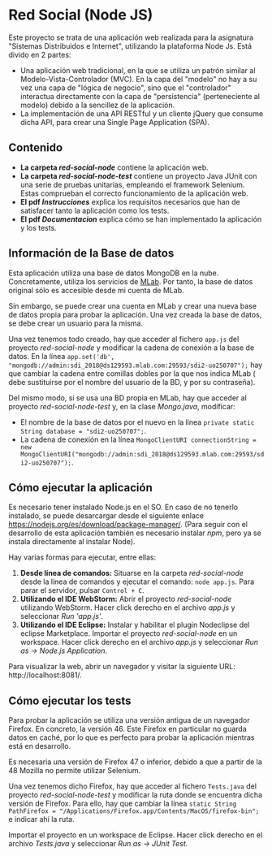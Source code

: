 # Red Social (Node JS)
Este proyecto se trata de una aplicación web realizada para la asignatura "Sistemas Distribuidos e Internet", utilizando la plataforma Node Js. Está divido en 2 partes:
- Una aplicación web tradicional, en la que se utiliza un patrón similar al Modelo-Vista-Controlador (MVC). En la capa del "modelo" no hay a su vez una capa de "lógica de negocio", sino que el "controlador" interactua directamente con la capa de "persistencia" (perteneciente al modelo) debido a la sencillez de la aplicación.
- La implementación de una API RESTful y un cliente jQuery que consume dicha API, para crear una Single Page Application (SPA).


## Contenido
- **La carpeta *red-social-node*** contiene la aplicación web.
- **La carpeta *red-social-node-test*** contiene un proyecto Java JUnit con una serie de pruebas unitarias, empleando el framework Selenium. Estas comprueban el correcto funcionamiento de la aplicación web.
- **El pdf *Instrucciones*** explica los requisitos necesarios que han de satisfacer tanto la aplicación como los tests.
- **El pdf *Documentacion*** explica cómo se han implementado la aplicación y los tests.


## Información de la Base de datos
Esta aplicación utiliza una base de datos MongoDB en la nube. Concretamente, utiliza los servicios de [MLab](https://mlab.com). Por tanto, la base de datos original sólo es accesible desde mi cuenta de MLab. 

Sin embargo, se puede crear una cuenta en MLab y crear una nueva base de datos propia para probar la aplicación. Una vez creada la base de datos, se debe crear un usuario para la misma.

Una vez tenemos todo creado, hay que acceder al fichero `app.js` del proyecto *red-social-node* y modificar la cadena de conexión a la base de datos. En la línea `app.set('db', "mongodb://admin:sdi_2018@ds129593.mlab.com:29593/sdi2-uo250707");` hay que cambiar la cadena entre comillas dobles por la que nos indica MLab (<dbuser> debe sustituirse por el nombre del usuario de la BD, y <dbpassword> por su contraseña).

Del mismo modo, si se usa una BD propia en MLab, hay que acceder al proyecto *red-social-node-test* y, en la clase *Mongo.java*, modificar: 
- El nombre de la base de datos por el nuevo en la línea `private static String database = "sdi2-uo250707";`.
- La cadena de conexión en la línea `MongoClientURI connectionString = 
				new MongoClientURI("mongodb://admin:sdi_2018@ds129593.mlab.com:29593/sdi2-uo250707");`.

## Cómo ejecutar la aplicación
Es necesario tener instalado Node.js en el SO. En caso de no tenerlo instalado, se puede desarcargar desde el siguiente enlace https://nodejs.org/es/download/package-manager/. (Para seguir con el desarrollo de esta aplicación también es necesario instalar *npm*, pero ya se instala directamente al instalar Node).

Hay varias formas para ejecutar, entre ellas:
1. **Desde línea de comandos:** Situarse en la carpeta *red-social-node* desde la línea de comandos y ejecutar el comando: `node app.js`. Para parar el servidor, pulsar `Control + C`.
2. **Utilizando el IDE WebStorm:** Abrir el proyecto *red-social-node* utilizando WebStorm. Hacer click derecho en el archivo *app.js* y seleccionar *Run 'app.js'*.
3. **Utilizando el IDE Eclipse:** Instalar y habilitar el plugin Nodeclipse del eclipse Marketplace. Importar el proyecto *red-social-node* en un workspace. Hacer click derecho en el archivo *app.js* y seleccionar *Run as -> Node.js Application*.

Para visualizar la web, abrir un navegador y visitar la siguiente URL: http://localhost:8081/.


## Cómo ejecutar los tests
Para probar la aplicación se utiliza una versión antigua de un navegador Firefox. En concreto, la versión 46. Este Firefox en particular no guarda datos en caché, por lo que es perfecto para probar la aplicación mientras está en desarrollo.

Es necesaria una versión de Firefox 47 o inferior, debido a que a partir de la 48 Mozilla no permite utilizar Selenium.

Una vez tenemos dicho Firefox, hay que acceder al fichero `Tests.java` del proyecto *red-social-node-test* y modificar la ruta donde se encuentra dicha versión de Firefox. Para ello, hay que cambiar la línea `static String PathFirefox = "/Applications/Firefox.app/Contents/MacOS/firefox-bin";` e indicar ahí la ruta.

Importar el proyecto en un workspace de Eclipse. Hacer click derecho en el archivo *Tests.java* y seleccionar *Run as -> JUnit Test*.
